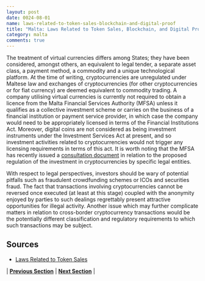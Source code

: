 ```yaml
---
layout: post
date: 0024-08-01
name: laws-related-to-token-sales-blockchain-and-digital-proof
title: "Malta: Laws Related to Token Sales, Blockchain, and Digital Proof"
category: malta
comments: true
---
```


The treatment of virtual currencies differs among States; they have been considered, amongst others, an equivalent to legal tender, a separate asset class, a payment method, a commodity and a unique technological platform. At the time of writing, cryptocurrencies are unregulated under Maltese law and exchanges of cryptocurrencies (for other cryptocurrencies or for fiat currency) are deemed equivalent to commodity trading. A company utilising virtual currencies is currently not required to obtain a licence from the Malta Financial Services Authority (MFSA) unless it qualifies as a collective investment scheme or carries on the business of a financial institution or payment service provider, in which case the company would need to be appropriately licensed in terms of the Financial Institutions Act. Moreover, digital coins are not considered as being investment instruments under the Investment Services Act at present, and so investment activities related to cryptocurrencies would not trigger any licensing requirements in terms of this act. It is worth noting that the MFSA has recently issued a [consultation document](http://www.mamotcv.com/resources/news/the-malta-financial-services-authority-launches-a-consultation-documentaimed-at-regulating-collective-investment-schemes-investing-in-virtual-currencies) in relation to the proposed regulation of the investment in cryptocurrencies by specific legal entities.

With respect to legal perspectives, investors should be wary of potential pitfalls such as fraudulent crowdfunding schemes or ICOs and securities fraud. The fact that transactions involving cryptocurrencies cannot be reversed once executed (at least at this stage) coupled with the anonymity enjoyed by parties to such dealings regrettably present attractive opportunities for illegal activity. Another issue which may further complicate matters in relation to cross-border cryptocurrency transactions would be the potentially different classification and regulatory requirements to which such transactions may be subject.

Sources 
--- 
- [Laws Related to Token Sales](https://www.lexology.com/library/detail.aspx?g=b1fead6f-7cda-4592-8cd9-80ff1896fc36)

| **[Previous Section]( https://neo-project.github.io/global-blockchain-compliance-hub//malta/malta-governing-by-law.html)** | **[Next Section]( https://neo-project.github.io/global-blockchain-compliance-hub//malta/malta-securities-related-laws.html)** |
